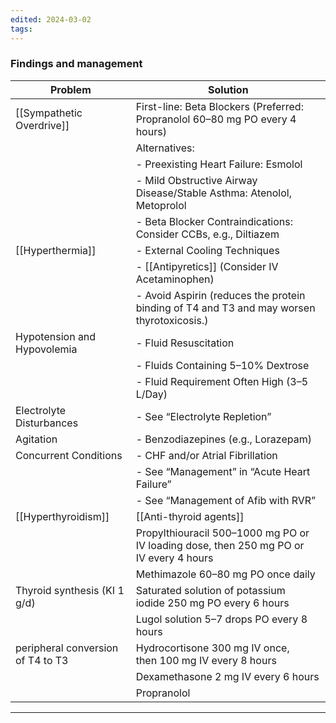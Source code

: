 ```yaml
---
edited: 2024-03-02
tags:
---
```

### Findings and management
| Problem                           | Solution                                                                                  |
| --------------------------------- | ----------------------------------------------------------------------------------------- |
| [[Sympathetic Overdrive]]         | First-line: Beta Blockers (Preferred: Propranolol 60–80 mg PO every 4 hours)              |
|                                   | Alternatives:                                                                             |
|                                   | - Preexisting Heart Failure: Esmolol                                                      |
|                                   | - Mild Obstructive Airway Disease/Stable Asthma: Atenolol, Metoprolol                     |
|                                   | - Beta Blocker Contraindications: Consider CCBs, e.g., Diltiazem                          |
| [[Hyperthermia]]                  | - External Cooling Techniques                                                             |
|                                   | - [[Antipyretics]] (Consider IV Acetaminophen)                                            |
|                                   | - Avoid Aspirin (reduces the protein binding of T4 and T3 and may worsen thyrotoxicosis.) |
| Hypotension and Hypovolemia       | - Fluid Resuscitation                                                                     |
|                                   | - Fluids Containing 5–10% Dextrose                                                        |
|                                   | - Fluid Requirement Often High (3–5 L/Day)                                                |
| Electrolyte Disturbances          | - See “Electrolyte Repletion”                                                             |
| Agitation                         | - Benzodiazepines (e.g., Lorazepam)                                                       |
| Concurrent Conditions             | - CHF and/or Atrial Fibrillation                                                          |
|                                   | - See “Management” in “Acute Heart Failure”                                               |
|                                   | - See “Management of Afib with RVR”                                                       |
| [[Hyperthyroidism]]               | [[Anti-thyroid agents]]                                                                   |
|                                   | Propylthiouracil 500–1000 mg PO or IV loading dose, then 250 mg PO or IV every 4 hours    |
|                                   | Methimazole 60–80 mg PO once daily                                                        |
| Thyroid synthesis (KI 1 g/d)      | Saturated solution of potassium iodide 250 mg PO every 6 hours                            |
|                                   | Lugol solution 5–7 drops PO every 8 hours                                                 |
| peripheral conversion of T4 to T3 | Hydrocortisone 300 mg IV once, then 100 mg IV every 8 hours                               |
|                                   | Dexamethasone 2 mg IV every 6 hours                                                       |
|                                   | Propranolol                                                                               |


---
